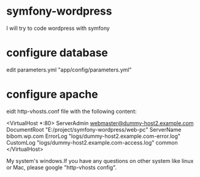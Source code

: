 # symfony-wordpress
I will try to code wordpress with symfony

# configure database
edit parameters.yml "app/config/parameters.yml"

# configure apache
eidt http-vhosts.conf file with the following content:

\<VirtualHost *:80\>
ServerAdmin webmaster@dummy-host2.example.com
DocumentRoot "E:/project/symfony-wordpress/web-pc"
ServerName bibom.wp.com
ErrorLog "logs/dummy-host2.example.com-error.log"
CustomLog "logs/dummy-host2.example.com-access.log" common
\</VirtualHost\>

My system's windows.If you have any questions on other system like linux or Mac, please google "http-vhosts config". 